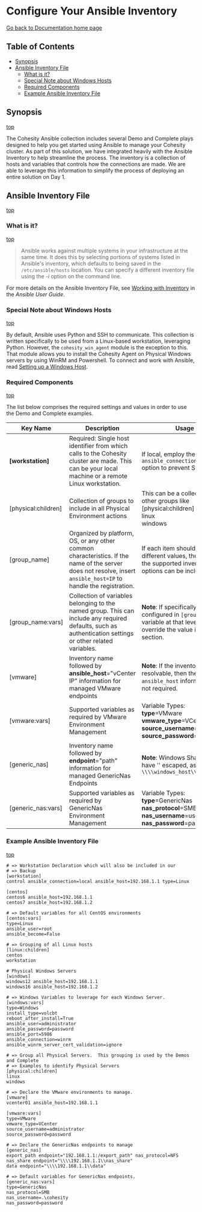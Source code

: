 # Configure Your Ansible Inventory

[Go back to Documentation home page ](../README.md)

## Table of Contents
- [Synopsis](#synopsis)
- [Ansible Inventory File](#Ansible-Inventory-File)
    - [What is it?](#What-is-it)
    - [Special Note about Windows Hosts](#Special-Note-about-Windows-Hosts)
    - [Required Components](#Required-Components)
    - [Example Ansible Inventory File](#Example-Ansible-Inventory-File)

## Synopsis
[top](#Configure-Your-Ansible-Inventory)

The Cohesity Ansible collection includes several Demo and Complete plays designed to help you get started using Ansible to manage your Cohesity cluster.  As part of this solution, we have integrated heavily with the Ansible Inventory to help streamline the process.  The inventory is a collection of hosts and variables that controls how the connections are made.  We are able to leverage this information to simplify the process of deploying an entire solution on Day 1.

## Ansible Inventory File
[top](#Configure-Your-Ansible-Inventory)

### What is it?
[top](#Configure-Your-Ansible-Inventory)

> Ansible works against multiple systems in your infrastructure at the same time. It does this by selecting portions of systems listed in Ansible's inventory, which defaults to being saved in the `/etc/ansible/hosts` location. You can specify a different inventory file using the *-i <path>* option on the command line.

For more details on the Ansible Inventory File, see [Working with Inventory](https://docs.ansible.com/ansible/latest/user_guide/intro_inventory.html) in the *Ansible User Guide*.

### Special Note about Windows Hosts
[top](#Configure-Your-Ansible-Inventory)

By default, Ansible uses Python and SSH to communicate.  This collection is written specifically to be used from a Linux-based workstation, leveraging Python.  However, the `cohesity_win_agent` module is the exception to this.  That module allows you to install the Cohesity Agent on Physical Windows servers by using WinRM and Powershell.  To connect and work with Ansible, read [Setting up a Windows Host](https://docs.ansible.com/ansible/latest/user_guide/windows_setup.html).

### Required Components
[top](#Configure-Your-Ansible-Inventory)

The list below comprises the required settings and values in order to use the Demo and Complete examples.

| Key Name | Description | Usage |
| --- | --- | --- |
| **[workstation]** | Required: Single host identifier from which calls to the Cohesity cluster are made.  This can be your local machine or a remote Linux workstation.  | If local, employ the `ansible_connection=local` option to prevent SSH calls. |
| [physical:children] | Collection of groups to include in all Physical Environment actions | This can be a collection of other groups like<br>[physical:children]<br>linux<br>windows |
| [group_name] | Organized by platform, OS, or any other common characteristics.  If the name of the server does not resolve, insert `ansible_host=IP` to handle the registration.|  If each item should have different values, then each of the supported inventory options can be included there. |
| [group_name:vars] | Collection of variables belonging to the named group.  This can include any required defaults, such as authentication settings or other related variables. | **Note**: If specifically configured in `[group_name]`, a variable at that level will override the value in this section. |
| [vmware] | Inventory name followed by **ansible_host**="vCenter IP" information for managed VMware endpoints | **Note**: If the inventory name is resolvable, then the `ansible_host` information is not required. |
| [vmware:vars] | Supported variables as required by VMware Environment Management | Variable Types:<br>**type**=VMware<br>**vmware_type**=VCenter<br>**source_username**=username<br>**source_password**=password|
| [generic_nas] | Inventory name followed by **endpoint**="path" information for managed GenericNas Endpoints | **Note**: Windows Shares must have '\' escaped, as in: `\\\\windows_host\\share_name` |
| [generic_nas:vars] | Supported variables as required by GenericNas Environment Management | Variable Types:<br>**type**=GenericNas<br>**nas_protocol**=SMB<br>**nas_username**=username<br>**nas_password**=password|

### Example Ansible Inventory File
[top](#Configure-Your-Ansible-Inventoryy)

```
# => Workstation Declaration which will also be included in our
# => Backup
[workstation]
control ansible_connection=local ansible_host=192.168.1.1 type=Linux

[centos]
centos6 ansible_host=192.168.1.1
centos7 ansible_host=192.168.1.2

# => Default variables for all CentOS environments
[centos:vars]
type=Linux
ansible_user=root
ansible_become=False

# => Grouping of all Linux hosts
[linux:children]
centos
workstation

# Physical Windows Servers
[windows]
windows12 ansible_host=192.168.1.1
windows16 ansible_host=192.168.1.2

# => Windows Variables to leverage for each Windows Server.
[windows:vars]
type=Windows
install_type=volcbt
reboot_after_install=True
ansible_user=administrator
ansible_password=password
ansible_port=5986
ansible_connection=winrm
ansible_winrm_server_cert_validation=ignore

# => Group all Physical Servers.  This grouping is used by the Demos and Complete
# => Examples to identify Physical Servers
[physical:children]
linux
windows

# => Declare the VMware environments to manage.
[vmware]
vcenter01 ansible_host=192.168.1.1

[vmware:vars]
type=VMware
vmware_type=VCenter
source_username=administrator
source_password=password

# => Declare the GenericNas endpoints to manage
[generic_nas]
export_path endpoint="192.168.1.1:/export_path" nas_protocol=NFS
nas_share endpoint="\\\\192.168.1.1\\nas_share"
data endpoint="\\\\192.168.1.1\\data"

# => Default variables for GenericNas endpoints.
[generic_nas:vars]
type=GenericNas
nas_protocol=SMB
nas_username=.\cohesity
nas_password=password
```
